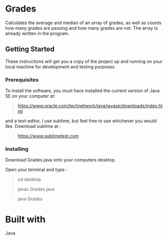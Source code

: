 # **Grades**

Calculates the average and median of an array of grades, as well as counts how many grades are passing and how many grades are not. The array is already written in the program.

## **Getting Started**

These instructions will get you a copy of the project up and running on your local machine for development and testing purposes.

### **Prerequisites**

To install the software, you must have installed the current version of Java SE on your computer at:

>https://www.oracle.com/technetwork/java/javase/downloads/index.html

and a text-editor, I use sublime, but feel free to use whichever you would like. Download sublime at :

>https://www.sublimetext.com

### **Installing**

Download Grades.java onto your computers desktop.

Open your terminal and type :

>cd desktop

>javac Grades.java

>java Grades

# **Built with**

Java
